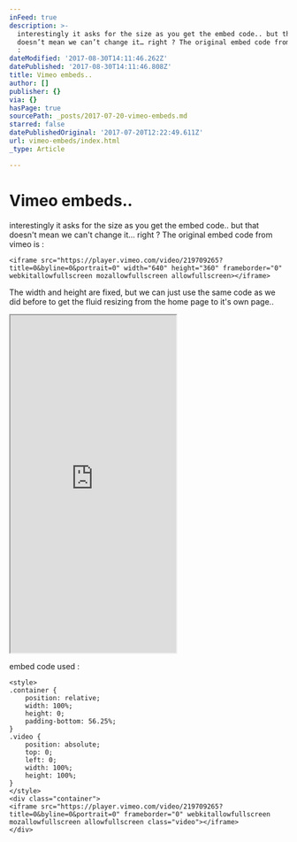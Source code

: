 ```yaml
---
inFeed: true
description: >-
  interestingly it asks for the size as you get the embed code.. but that
  doesn’t mean we can’t change it… right ? The original embed code from vimeo is
  :
dateModified: '2017-08-30T14:11:46.262Z'
datePublished: '2017-08-30T14:11:46.808Z'
title: Vimeo embeds..
author: []
publisher: {}
via: {}
hasPage: true
sourcePath: _posts/2017-07-20-vimeo-embeds.md
starred: false
datePublishedOriginal: '2017-07-20T12:22:49.611Z'
url: vimeo-embeds/index.html
_type: Article

---
```

# Vimeo embeds..

interestingly it asks for the size as you get the embed code.. but that doesn't mean we can't change it... right ? The original embed code from vimeo is :

    <iframe src="https://player.vimeo.com/video/219709265?title=0&byline=0&portrait=0" width="640" height="360" frameborder="0" webkitallowfullscreen mozallowfullscreen allowfullscreen></iframe>

The width and height are fixed, but we can just use the same code as we did before to get the fluid resizing from the home page to it's own page..

<iframe src="https://the-grid.github.io/ed-userhtml/?g=eJx1kMFugzAQRO_-CstSe2tMkEgVAvRbDF7CqoZF9gZEq_x7LUCplKp78oystzNbBF4cVOLQ0MAGB_DyW8g4IwVkpCGXHpxhnOCy-jNa7nJ5TJKXzegArx3nMtnkaKzF4fpWEzP1ucxOhzSLX-_iMKEF-oM3dSB34x3PND5QDtpf7r97N-cuCr1XKSxOsnEmhFI9WqnoY-tNDzL4plQd8xhyrUdnFvAxWg8Ub9DrNaROj-f35Jyesg9GdlAmr_XiIic-RvLsDXKZKLkCa_IWfKminqH-RDbO0dzenAuNBxhkT1_P1rPe467LVVXoLWrMrGOZSogfJE6Gag" height="610" style=""></iframe>

embed code used :

    <style>
    .container {
        position: relative;
        width: 100%;
        height: 0;
        padding-bottom: 56.25%;
    }
    .video {
        position: absolute;
        top: 0;
        left: 0;
        width: 100%;
        height: 100%;
    }
    </style>
    <div class="container">
    <iframe src="https://player.vimeo.com/video/219709265?title=0&byline=0&portrait=0" frameborder="0" webkitallowfullscreen mozallowfullscreen allowfullscreen class="video"></iframe>
    </div>